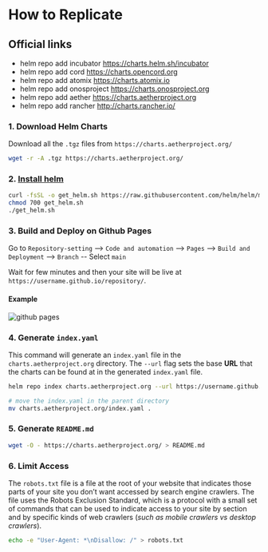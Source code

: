 # How to Replicate

## Official links
- helm repo add incubator https://charts.helm.sh/incubator
- helm repo add cord https://charts.opencord.org
- helm repo add atomix https://charts.atomix.io
- helm repo add onosproject https://charts.onosproject.org
- helm repo add aether https://charts.aetherproject.org
- helm repo add rancher http://charts.rancher.io/

### 1. Download Helm Charts

Download all the `.tgz` files from `https://charts.aetherproject.org/`

```bash
wget -r -A .tgz https://charts.aetherproject.org/
```

### 2. [Install helm](https://helm.sh/docs/intro/install/)

```bash
curl -fsSL -o get_helm.sh https://raw.githubusercontent.com/helm/helm/main/scripts/get-helm-3
chmod 700 get_helm.sh
./get_helm.sh
```

### 3. Build and Deploy on Github Pages

Go to `Repository-setting` --> `Code and automation` --> `Pages` --> `Build and Deployment` --> `Branch` -- Select `main`

Wait for few minutes and then your site will be live at ` https://username.github.io/repository/`.

#### Example

![github pages](image.png)

### 4. Generate `index.yaml`

This command will generate an `index.yaml` file in the `charts.aetherproject.org` directory. The `--url` flag sets the base **URL** that the charts can be found at in the generated `index.yaml` file.

```bash
helm repo index charts.aetherproject.org --url https://username.github.io/Aether_Project_Charts/

# move the index.yaml in the parent directory
mv charts.aetherproject.org/index.yaml .
```

### 5. Generate `README.md`

```bash
wget -O - https://charts.aetherproject.org/ > README.md
```

### 6. Limit Access

The `robots.txt` file is a file at the root of your website that indicates those parts of your site you don’t want accessed by search engine crawlers. The file uses the Robots Exclusion Standard, which is a protocol with a small set of commands that can be used to indicate access to your site by section and by specific kinds of web crawlers (_such as mobile crawlers vs desktop crawlers_).

```bash
echo -e "User-Agent: *\nDisallow: /" > robots.txt
```
